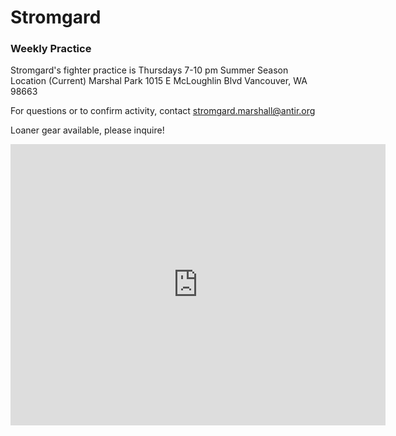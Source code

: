 <script type="application/json">
{
    "title": "Stromgard Weekly Practice",
    "daysOfWeek": ["4"],
    "startTime": "19:00:00",
    "endTime": "22:00:00",
    "description": "",
    "subtitle": "",
    "published": "",
    "tags": [
    ],
    "branch": "Stromgard",
    "location": {
        "name": "Marshal Park",
        "address": {
            "line1": "1015 E McLoughlin Blvd",
            "city": "Vancouver",
            "state": "WA",
            "postal": "98663"
        }
    },           
    "type": "Martial Practice"
}
</script>

# Stromgard

### Weekly Practice

Stromgard's fighter practice is Thursdays 7-10 pm
Summer Season Location (Current)
Marshal Park
1015 E McLoughlin Blvd
Vancouver, WA 98663

For questions or to confirm activity, contact stromgard.marshall@antir.org

Loaner gear available, please inquire!

<iframe src="https://www.google.com/maps/embed?pb=!1m18!1m12!1m3!1d2789.9037874937267!2d-122.66361318475045!3d45.632669079103316!2m3!1f0!2f0!3f0!3m2!1i1024!2i768!4f13.1!3m3!1m2!1s0x5495af4c85e81317%3A0xf80ce296c2f6cd37!2sMarshall%20Park!5e0!3m2!1sen!2sus!4v1662854869262!5m2!1sen!2sus" width="600" height="450" style="border:0;" allowfullscreen="" loading="lazy" referrerpolicy="no-referrer-when-downgrade"></iframe>